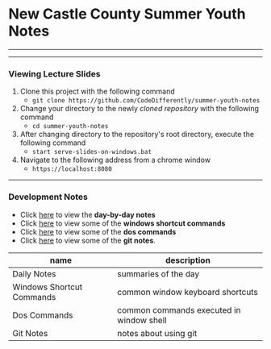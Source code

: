 # New Castle County Summer Youth Notes

<hr>
<hr>


### Viewing Lecture Slides
1. Clone this project with the following command
	* `git clone https://github.com/CodeDifferently/summer-youth-notes`
2. Change your directory to the newly _cloned repository_ with the following command
	* `cd summer-youth-notes` 
3. After changing directory to the repository's root directory, execute the following command
	* `start serve-slides-on-windows.bat`
4. Navigate to the following address from a chrome window
	* `https://localhost:8080`

<hr>

### Development Notes
* Click [here](./daily-notes) to view the **day-by-day notes**
* Click [here](./windows-shortcut-commands.md) to view some of the **windows shortcut commands**
* Click [here](./dos-commands.md) to view some of the **dos commands**
* Click [here](./git-notes) to view some of the **git notes**.


| name                      | description                                   | 
|---------------------------|-----------------------------------------------|
| Daily Notes               | summaries of the day                          |
| Windows Shortcut Commands | common window keyboard shortcuts              |
| Dos Commands              | common commands executed in window shell      |
| Git Notes                 | notes about using git                         |

